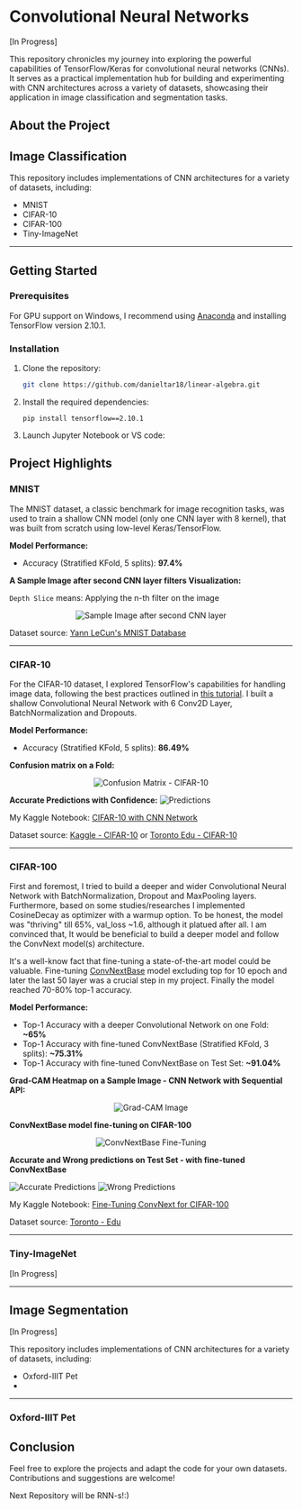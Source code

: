 # Convolutional Neural Networks
[In Progress]

This repository chronicles my journey into exploring the powerful capabilities of TensorFlow/Keras for convolutional neural networks (CNNs). It serves as a practical implementation hub for building and experimenting with CNN architectures across a variety of datasets, showcasing their application in image classification and segmentation tasks.

## About the Project

## Image Classification

This repository includes implementations of CNN architectures for a variety of datasets, including:
- MNIST
- CIFAR-10
- CIFAR-100
- Tiny-ImageNet

---

## Getting Started

### Prerequisites

For GPU support on Windows, I recommend using [Anaconda](https://www.anaconda.com/) and installing TensorFlow version 2.10.1.  

### Installation

1. Clone the repository:
   ```bash
   git clone https://github.com/danieltar18/linear-algebra.git

2. Install the required dependencies:
   ```
   pip install tensorflow==2.10.1
   ```
3. Launch Jupyter Notebook or VS code:

## Project Highlights

### MNIST

The MNIST dataset, a classic benchmark for image recognition tasks, was used to train a shallow CNN model (only one CNN layer with 8 kernel), that was built from scratch using low-level Keras/TensorFlow.

**Model Performance:**
- Accuracy (Stratified KFold, 5 splits): **97.4%**

**A Sample Image after second CNN layer filters Visualization:**

`Depth Slice` means: Applying the n-th filter on the image

<p align="center">
  <img src="mnist/sample_img_after_second_cnn_layer.png" alt="Sample Image after second CNN layer">
</p>


Dataset source: [Yann LeCun's MNIST Database](http://yann.lecun.com/exdb/mnist/)

---

### CIFAR-10

For the CIFAR-10 dataset, I explored TensorFlow's capabilities for handling image data, following the best practices outlined in [this tutorial](https://www.tensorflow.org/tutorials/load_data/images). I built a shallow Convolutional Neural Network with 6 Conv2D Layer, BatchNormalization and Dropouts.

**Model Performance:**
- Accuracy (Stratified KFold, 5 splits): **86.49%**

**Confusion matrix on a Fold:**

<p align="center">
  <img src="cifar_10/confusion_matrix.png" alt="Confusion Matrix - CIFAR-10">
</p>

**Accurate Predictions with Confidence:**
![Predictions](cifar_10/accurate_predictions.png)

My Kaggle Notebook: [CIFAR-10 with CNN Network](https://www.kaggle.com/code/dnieltar/cifar-10-with-cnn-network)

Dataset source: [Kaggle - CIFAR-10](https://www.kaggle.com/competitions/cifar-10) or [Toronto Edu - CIFAR-10](https://www.cs.toronto.edu/~kriz/cifar.html) 

---

### CIFAR-100

First and foremost, I tried to build a deeper and wider Convolutional Neural Network with BatchNormalization, Dropout and MaxPooling layers. Furthermore, based on some studies/researches I implemented CosineDecay as optimizer with a warmup option. 
To be honest, the model was "thriving" till 65%, val_loss ~1.6, although it platued after all. I am convinced that, It would be beneficial to build a deeper model and follow the ConvNext model(s) architecture. 

It's a well-know fact that fine-tuning a state-of-the-art model could be valuable. Fine-tuning [ConvNextBase](https://www.tensorflow.org/api_docs/python/tf/keras/applications/ConvNeXtBase) model excluding top for 10 epoch and later the last 50 layer was a crucial step in my project. Finally the model reached 70-80% top-1 accuracy.

**Model Performance:**
- Top-1 Accuracy with a deeper Convolutional Network on one Fold: **~65%**
- Top-1 Accuracy with fine-tuned ConvNextBase (Stratified KFold, 3 splits): **~75.31%**
- Top-1 Accuracy with fine-tuned ConvNextBase on Test Set: **~91.04%**

**Grad-CAM Heatmap on a Sample Image - CNN Network with Sequential API:**

<p align="center">
  <img src="cifar_100/gradcam_img.png" alt="Grad-CAM Image">
</p>

**ConvNextBase model fine-tuning on CIFAR-100**

<p align="center">
  <img src="cifar_100/finetuning_convnextbase.png" alt="ConvNextBase Fine-Tuning">
</p>

**Accurate and Wrong predictions on Test Set - with fine-tuned ConvNextBase**

![Accurate Predictions](cifar_100/accurate_predictions_test_set.png)
![Wrong Predictions](cifar_100/wrong_predictions_test_set.png)

My Kaggle Notebook: [Fine-Tuning ConvNext for CIFAR-100](https://www.kaggle.com/code/dnieltar/fine-tuning-convnext-for-cifar-100)

Dataset source: [Toronto - Edu](https://www.cs.toronto.edu/%7Ekriz/cifar.html)

---

### Tiny-ImageNet

[In Progress]

---

## Image Segmentation 
[In Progress]

This repository includes implementations of CNN architectures for a variety of datasets, including:
- Oxford-IIIT Pet
-

---


### Oxford-IIIT Pet




## Conclusion

Feel free to explore the projects and adapt the code for your own datasets. Contributions and suggestions are welcome!

Next Repository will be RNN-s!:)
